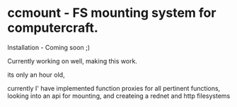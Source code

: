 ccmount - FS mounting system for computercraft.
===============================================

Installation - Coming soon ;)

Currently working on well, making this work.

its only an hour old,

currently I' have implemented function proxies for all pertinent functions, looking into an api for mounting, and createing a rednet and http filesystems



